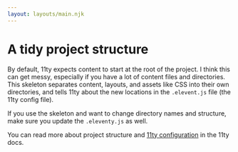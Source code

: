 ```yaml
---
layout: layouts/main.njk
---
```

# A tidy project structure

 By default, 11ty expects content to start at the root of the project. I think this can get messy, especially if you have a lot of content files and directories. This skeleton separates content, layouts, and assets like CSS into their own directories, and tells 11ty about the new locations in the `.elevent.js` file (the 11ty config file).

 If you use the skeleton and want to change directory names and structure, make sure you update the `.eleventy.js` as well. 

 You can read more about project structure and [11ty configuration](https://www.11ty.dev/docs/config/) in the 11ty docs.